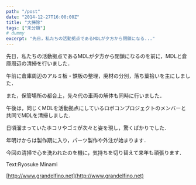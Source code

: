 ```yaml
---
path: "/post"
date: "2014-12-27T16:00:00Z"
title: "大掃除"
tags: ["未分類"]
# dummy
excerpt: "先日，私たちの活動拠点であるMDLが夕方から閉鎖になる..."
---
```




[](27-1.jpg)

先日，私たちの活動拠点であるMDLが夕方から閉鎖になるのを前に，MDLと倉庫周辺の清掃を行いました．

午前に倉庫周辺のアルミ板・鉄板の整理，廃材の分別，落ち葉拾いを主にしました．

また，保管場所の都合上，先々代の車両の解体も同時に行いました．

午後は，同じくMDLを活動拠点にしているロボコンプロジェクトのメンバーと共同でMDLを清掃しました．

日頃溜まっていたホコリやゴミが次々と姿を現し，驚くばかりでした．

年明けからは製作期に入り，パーツ製作や外注が始まります．

今回の清掃で心を洗われたのを機に，気持ちを切り替えて来年も頑張ります．

Text:Ryosuke Minami

[http://www.grandelfino.net](http://www.grandelfino.net)

